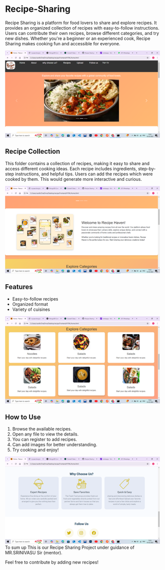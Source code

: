 # Recipe-Sharing

Recipe Sharing is a platform for food lovers to share and explore recipes. It provides an organized collection of recipes with easy-to-follow instructions. Users can contribute their own recipes, browse different categories, and try new dishes. Whether you're a beginner or an experienced cook, Recipe Sharing makes cooking fun and accessible for everyone.

![Alt Text](images/homepage.png)

## Recipe Collection  

This folder contains a collection of recipes, making it easy to share and access different cooking ideas. Each recipe includes ingredients, step-by-step instructions, and helpful tips. Users can add the recipes which were cooked by them. This would generate more interactive and curious.  

![Alt Text](images/applayout.png)

## Features  
- Easy-to-follow recipes  
- Organized format  
- Variety of cuisines  

![Alt Text](images/category.png)

## How to Use  
1. Browse the available recipes.  
2. Open any file to view the details.
3. You can register to add recipes.
4. Can add images for better understanding.
5. Try cooking and enjoy!  

![Alt Text](images/whyus.png)
To sum up This is our Recipe Sharing Project under guidance of MR.SRINIVASU Sir (mentor).

Feel free to contribute by adding new recipes!

